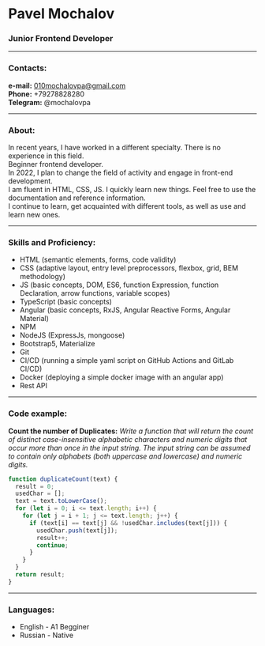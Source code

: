 # Pavel Mochalov

### Junior Frontend Developer

---

### Contacts:

**e-mail:** 010mochalovpa@gmail.com<br> **Phone:** +79278828280<br> **Telegram:** @mochalovpa<br>

---

### About:

In recent years, I have worked in a different specialty. There is no experience in this field.<br> Beginner frontend developer.<br> In 2022, I plan to change the field of activity and engage in front-end development.<br> I am fluent in HTML, CSS, JS. I quickly learn new things. Feel free to use the documentation and reference information.<br> I continue to learn, get acquainted with different tools, as well as use and learn new ones.<br>

---

### Skills and Proficiency:

- HTML (semantic elements, forms, code validity)
- CSS (adaptive layout, entry level preprocessors, flexbox, grid, BEM methodology)
- JS (basic concepts, DOM, ES6, function Expression, function Declaration, arrow functions, variable scopes)
- TypeScript (basic concepts)
- Angular (basic concepts, RxJS, Angular Reactive Forms, Angular Material)
- NPM
- NodeJS (ExpressJs, mongoose)
- Bootstrap5, Materialize
- Git
- CI/CD (running a simple yaml script on GitHub Actions and GitLab CI/CD)
- Docker (deploying a simple docker image with an angular app)
- Rest API

---

### Code example:

**Count the number of Duplicates:** _Write a function that will return the count of distinct case-insensitive alphabetic characters and numeric digits that occur more than once in the input string. The input string can be assumed to contain only alphabets (both uppercase and lowercase) and numeric digits._

```javascript
function duplicateCount(text) {
  result = 0;
  usedChar = [];
  text = text.toLowerCase();
  for (let i = 0; i <= text.length; i++) {
    for (let j = i + 1; j <= text.length; j++) {
      if (text[i] == text[j] && !usedChar.includes(text[j])) {
        usedChar.push(text[j]);
        result++;
        continue;
      }
    }
  }
  return result;
}
```

---

### Languages:

- English \- A1 Begginer
- Russian \- Native
